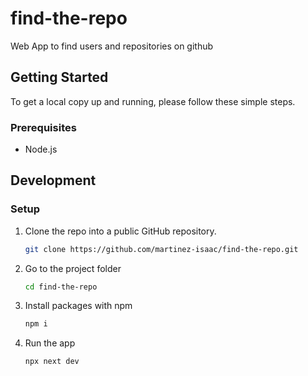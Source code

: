 # find-the-repo

Web App to find users and repositories on github

## Getting Started

To get a local copy up and running, please follow these simple steps.

### Prerequisites

- Node.js

## Development

### Setup

1. Clone the repo into a public GitHub repository.

   ```sh
   git clone https://github.com/martinez-isaac/find-the-repo.git
   ```
   
1. Go to the project folder

   ```sh
   cd find-the-repo
   ```

1. Install packages with npm

   ```sh
   npm i
   ```
   
1. Run the app

   ```sh
   npx next dev
   ```
   
